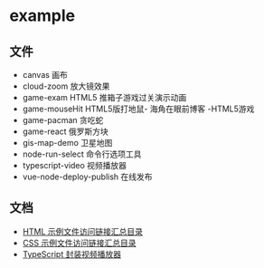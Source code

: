 # example

## 文件

- canvas 画布
- cloud-zoom 放大镜效果
- game-exam HTML5 推箱子游戏过关演示动画
- game-mouseHit HTML5版打地鼠- 海角在眼前博客 -HTML5游戏
- game-pacman 贪吃蛇
- game-react 俄罗斯方块
- gis-map-demo 卫星地图
- node-run-select 命令行选项工具
- typescript-video 视频播放器
- vue-node-deploy-publish 在线发布

## 文档

- [HTML 示例文件访问链接汇总目录](./HTML-README.md)
- [CSS 示例文件访问链接汇总目录](./CSS-README.md)
- [TypeScript 封装视频播放器](https://lidengkedev.github.io/example/typescript-video/)

